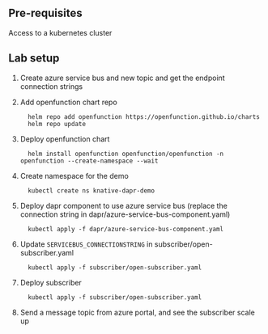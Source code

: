 ## Pre-requisites
Access to a kubernetes cluster

## Lab setup
1. Create azure service bus and new topic and get the endpoint connection strings

2. Add openfunction chart repo
    ```
      helm repo add openfunction https://openfunction.github.io/charts
      helm repo update
    ```
3. Deploy openfunction chart
    ```
      helm install openfunction openfunction/openfunction -n openfunction --create-namespace --wait
    ```

4. Create namespace for the demo
    ```
      kubectl create ns knative-dapr-demo
    ```
5. Deploy dapr component to use azure service bus (replace the connection string in dapr/azure-service-bus-component.yaml)
    ```
      kubectl apply -f dapr/azure-service-bus-component.yaml
    ```

6. Update `SERVICEBUS_CONNECTIONSTRING` in subscriber/open-subscriber.yaml
    ```
      kubectl apply -f subscriber/open-subscriber.yaml
    ```

7. Deploy subscriber
    ```
      kubectl apply -f subscriber/open-subscriber.yaml
    ```

8. Send a message topic from azure portal, and see the subscriber scale up
